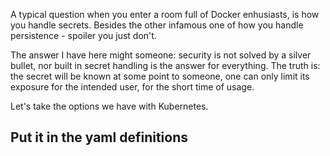 

A typical question when you enter a room full of Docker enhusiasts, is how you handle secrets. Besides the other infamous one of how you handle persistence - spoiler you just don't.

The answer I have here might someone: security is not solved by a silver bullet, nor built in secret handling is the answer for everything. The truth is: the secret will be known at some point to someone, one can only limit its exposure for the intended user, for the short time of usage.

Let's take the options we have with Kubernetes.

## Put it in the yaml definitions
